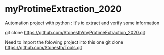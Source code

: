 # myProtimeExtraction_2020
Automation project with python :
It's to extract and verify some information

git clone https://github.com/Stonesth/myProtimeExtraction_2020.git

Need to import the folowing project into this one 
git clone https://github.com/Stonesth/Tools.git
